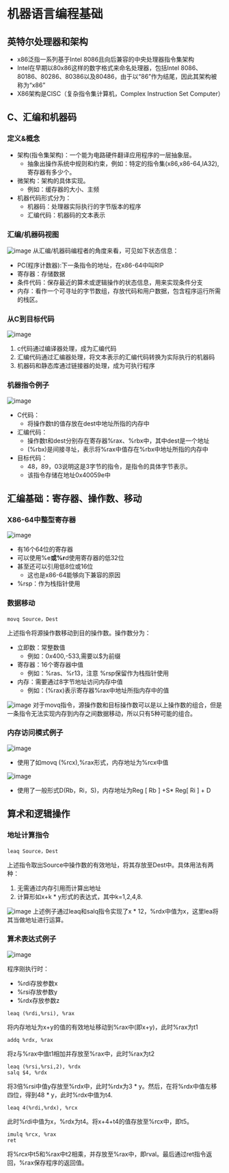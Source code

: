 # 机器语言编程基础
## 英特尔处理器和架构
- x86泛指一系列基于Intel 8086且向后兼容的中央处理器指令集架构
- Intel在早期以80x86这样的数字格式来命名处理器，包括Intel 8086、80186、80286、80386以及80486，由于以“86”作为结尾，因此其架构被称为“x86”
- X86架构是CISC（复杂指令集计算机，Complex Instruction Set Computer）
## C、汇编和机器码
### 定义&概念
- 架构(指令集架构)：一个能为电路硬件翻译应用程序的一层抽象层。
  - 抽象出操作系统中规则和约束，例如：特定的指令集(x86,x86-64,IA32),寄存器有多少个。
- 微架构：架构的具体实现。
  - 例如：缓存器的大小、主频
- 机器代码形式分为：
  - 机器码：处理器实际执行的字节版本的程序
  - 汇编代码：机器码的文本表示
### 汇编/机器码视图
![image](https://user-images.githubusercontent.com/56336922/189513821-80fdc468-a6fe-4af7-8f5b-79d23f6cf981.png)
从汇编/机器码编程者的角度来看，可见如下状态信息：
- PC(程序计数器):下一条指令的地址，在x86-64中叫RIP
- 寄存器：存储数据
- 条件代码：保存最近的算术或逻辑操作的状态信息，用来实现条件分支
- 内存：看作一个可寻址的字节数组，存放代码和用户数据，包含程序运行所需的栈区。
### 从C到目标代码
![image](https://user-images.githubusercontent.com/56336922/189514127-a296a2cc-a42c-4eca-94ae-ed3785577913.png)
1. c代码通过编译器处理，成为汇编代码
2. 汇编代码通过汇编器处理，将文本表示的汇编代码转换为实际执行的机器码
3. 机器码和静态库通过链接器的处理，成为可执行程序
### 机器指令例子
![image](https://user-images.githubusercontent.com/56336922/189514413-2dfe0465-3b03-40a4-95b8-c6e3c2727068.png)
- C代码：
  - 将操作数t的值存放在dest中地址所指的内存中
- 汇编代码：
  - 操作数t和dest分别存在寄存器%rax、%rbx中，其中dest是一个地址
  - (%rbx)是间接寻址，表示将%rax中值存在%rbx中地址所指的内存中
- 目标代码：
  - 48，89，03说明这是3字节的指令，是指令的具体字节表示。
  - 该指令存储在地址0x40059e中
## 汇编基础：寄存器、操作数、移动
### X86-64中整型寄存器
![image](https://user-images.githubusercontent.com/56336922/189514780-8ff039ed-f322-4105-8e10-618ed3759b61.png)

- 有16个64位的寄存器
- 可以使用%e**或%r**d使用寄存器的低32位
- 甚至还可以引用低8位或16位
  - 这也是x86-64能够向下兼容的原因
- %rsp：作为栈指针使用
### 数据移动
```
movq Source，Dest
```
上述指令将源操作数移动到目的操作数。操作数分为：
- 立即数：常整数值
  - 例如：$0x400,$-533,需要以$为前缀
- 寄存器：16个寄存器中值
  - 例如：%ras、%r13，注意 %rsp保留作为栈指针使用
- 内存：需要通过8字节地址访问内存中值
  - 例如：(%rax)表示寄存器%rax中地址所指内存中的值

![image](https://user-images.githubusercontent.com/56336922/189515129-220f9bfe-8481-48aa-b390-b6a5be620aec.png)
对于movq指令，源操作数和目标操作数可以是以上操作数的组合，但是一条指令无法实现内存到内存之间数据移动，所以只有5种可能的组合。

### 内存访问模式例子
![image](https://user-images.githubusercontent.com/56336922/189515218-ac7b8d7d-8578-4a3a-991d-8d99324d89aa.png)
- 使用了如movq (%rcx),%rax形式，内存地址为%rcx中值

![image](https://user-images.githubusercontent.com/56336922/189515351-b96ff600-2aa3-4308-9b42-67c6a32aa160.png)
- 使用了一般形式D(Rb，Ri，S)，内存地址为Reg [ Rb ] +S* Reg[ Ri ] +	D
## 算术和逻辑操作
### 地址计算指令
```
leaq Source，Dest
```
上述指令取出Source中操作数的有效地址，将其存放至Dest中。具体用法有两种：
1. 无需通过内存引用而计算出地址
2. 计算形如x+k * y形式的表达式，其中k=1,2,4,8.

![image](https://user-images.githubusercontent.com/56336922/189515590-4c716f60-d73e-4c6f-bc8e-e3023a5907af.png)
上述例子通过leaq和salq指令实现了x * 12，%rdx中值为x，这里lea将其当做地址进行运算。

### 算术表达式例子
![image](https://user-images.githubusercontent.com/56336922/189515662-746d691d-d07f-4a26-b873-f393e757d18b.png)

程序刚执行时：
- %rdi存放参数x
- %rsi存放参数y
- %rdx存放参数z

```
leaq (%rdi,%rsi), %rax
```
将内存地址为x+y的值的有效地址移动到%rax中(即x+y)，此时%rax为t1

```
addq %rdx, %rax
```
将z与%rax中值t1相加并存放至%rax中，此时%rax为t2


```
leaq (%rsi,%rsi,2), %rdx
salq $4, %rdx
```
将3倍%rsi中值y存放至%rdx中，此时%rdx为3 * y。然后，在将%rdx中值左移四位，得到48 * y，此时%rdx中值为t4.

```
leaq 4(%rdi,%rdx), %rcx
```
此时%rdi中值为x，%rdx为t4。将x+4+t4的值存放至%rcx中，即t5。

```
imulq %rcx, %rax 
ret 
```
将%rcx中t5和%rax中t2相乘，并存放至%rax中，即rval。最后通过ret指令返回，%rax保存程序的返回值。






